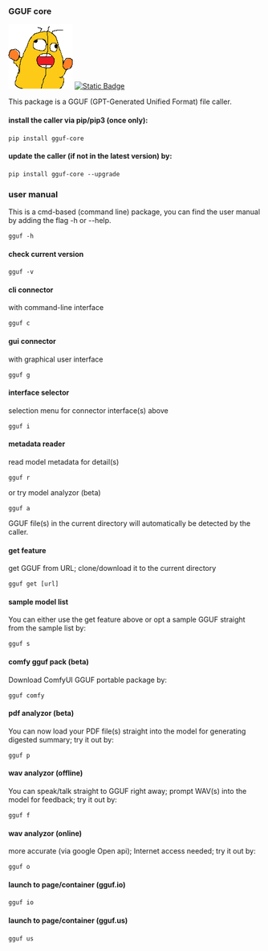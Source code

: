### GGUF core
[<img src="https://raw.githubusercontent.com/calcuis/gguf-core/master/gguf.gif" width="128" height="128">](https://github.com/calcuis/gguf-core)
[![Static Badge](https://img.shields.io/badge/core-release-orange?logo=github)](https://github.com/calcuis/gguf-core/releases)

This package is a GGUF (GPT-Generated Unified Format) file caller.
#### install the caller via pip/pip3 (once only):
```
pip install gguf-core
```
#### update the caller (if not in the latest version) by:
```
pip install gguf-core --upgrade
```
### user manual
This is a cmd-based (command line) package, you can find the user manual by adding the flag -h or --help.
```
gguf -h
```
#### check current version
```
gguf -v
```
#### cli connector
with command-line interface
```
gguf c
```
#### gui connector
with graphical user interface
```
gguf g
```
#### interface selector
selection menu for connector interface(s) above
```
gguf i
```
#### metadata reader
read model metadata for detail(s)
```
gguf r
```
or try model analyzor (beta)
```
gguf a
```
GGUF file(s) in the current directory will automatically be detected by the caller.
#### get feature
get GGUF from URL; clone/download it to the current directory
```
gguf get [url]
```
#### sample model list
You can either use the get feature above or opt a sample GGUF straight from the sample list by:
```
gguf s
```
#### comfy gguf pack (beta)
Download ComfyUI GGUF portable package by:
```
gguf comfy
```
#### pdf analyzor (beta)
You can now load your PDF file(s) straight into the model for generating digested summary; try it out by:
```
gguf p
```
#### wav analyzor (offline)
You can speak/talk straight to GGUF right away; prompt WAV(s) into the model for feedback; try it out by:
```
gguf f
```
#### wav analyzor (online)
more accurate (via google Open api); Internet access needed; try it out by:
```
gguf o
```
#### launch to page/container (gguf.io)
```
gguf io
```
#### launch to page/container (gguf.us)
```
gguf us
```
